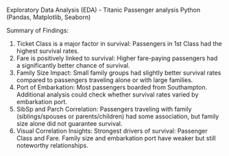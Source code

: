 Exploratory Data Analysis (EDA) - Titanic Passenger analysis
 Python (Pandas, Matplotlib, Seaborn)

Summary of Findings:
1.	Ticket Class is a major factor in survival:
Passengers in 1st Class had the highest survival rates.
2.	Fare is positively linked to survival:
Higher fare-paying passengers had a significantly better chance of survival.
3.	Family Size Impact:
Small family groups had slightly better survival rates compared to passengers traveling alone or with large families.
4.	Port of Embarkation:
Most passengers boarded from Southampton. Additional analysis could check whether survival rates varied by embarkation port.
5.	SibSp and Parch Correlation:
Passengers traveling with family (siblings/spouses or parents/children) had some association, but family size alone did not guarantee survival.
6.	Visual Correlation Insights:
Strongest drivers of survival: Passenger Class and Fare.
Family size and embarkation port have weaker but still noteworthy relationships.
